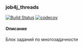 ### job4j_threads

[![Build Status](https://app.travis-ci.com/IvanPavlovets/job4j_threads.svg?branch=main)](https://app.travis-ci.com/IvanPavlovets/job4j_threads)
[![codecov](https://codecov.io/gh/IvanPavlovets/job4j_threads/branch/master/graph/badge.svg?token=5GZV9KGPE9)](https://codecov.io/gh/IvanPavlovets/job4j_threads)

#### Описание


Блок заданий по многозадачности

